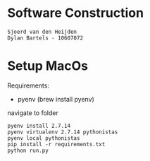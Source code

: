 # Software Construction 

```
Sjoerd van den Heijden
Dylan Bartels - 10607072
```

# Setup MacOs

Requirements:
- pyenv (brew install pyenv)

navigate to folder

```
pyenv install 2.7.14
pyenv virtualenv 2.7.14 pythonistas
pyenv local pythonistas
pip install -r requirements.txt
python run.py
```
